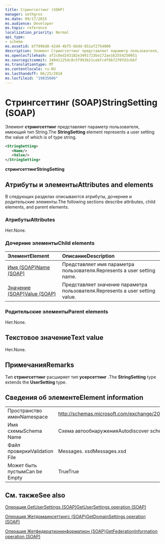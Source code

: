 ```yaml
---
title: Стрингсеттинг (SOAP)
manager: sethgros
ms.date: 09/17/2015
ms.audience: Developer
ms.topic: reference
localization_priority: Normal
api_type:
- schema
ms.assetid: bf7096d8-42d4-4bf5-bbdd-851af2754000
description: Элемент Стрингсеттинг представляет параметр пользователя, имеющий тип String.
ms.openlocfilehash: af2c8ed243182e3491723be172ae162554250951
ms.sourcegitcommit: 34041125dc8c5f993b21cebfc4f8b72f0fd2cb6f
ms.translationtype: MT
ms.contentlocale: ru-RU
ms.lasthandoff: 06/25/2018
ms.locfileid: "19835606"
---
```

# <a name="stringsetting-soap"></a><span data-ttu-id="49b9e-103">Стрингсеттинг (SOAP)</span><span class="sxs-lookup"><span data-stu-id="49b9e-103">StringSetting (SOAP)</span></span>

<span data-ttu-id="49b9e-104">Элемент **стрингсеттинг** представляет параметр пользователя, имеющий тип String.</span><span class="sxs-lookup"><span data-stu-id="49b9e-104">The **StringSetting** element represents a user setting the value of which is of type string.</span></span> 
  
```XML
<StringSetting>
   <Name/>
   <Value/>
</StringSetting>
```

 <span data-ttu-id="49b9e-105">**стрингсеттинг**</span><span class="sxs-lookup"><span data-stu-id="49b9e-105">**StringSetting**</span></span>
## <a name="attributes-and-elements"></a><span data-ttu-id="49b9e-106">Атрибуты и элементы</span><span class="sxs-lookup"><span data-stu-id="49b9e-106">Attributes and elements</span></span>

<span data-ttu-id="49b9e-107">В следующих разделах описываются атрибуты, дочерние и родительские элементы.</span><span class="sxs-lookup"><span data-stu-id="49b9e-107">The following sections describe attributes, child elements, and parent elements.</span></span>
  
### <a name="attributes"></a><span data-ttu-id="49b9e-108">Атрибуты</span><span class="sxs-lookup"><span data-stu-id="49b9e-108">Attributes</span></span>

<span data-ttu-id="49b9e-109">Нет.</span><span class="sxs-lookup"><span data-stu-id="49b9e-109">None.</span></span>
  
### <a name="child-elements"></a><span data-ttu-id="49b9e-110">Дочерние элементы</span><span class="sxs-lookup"><span data-stu-id="49b9e-110">Child elements</span></span>

|<span data-ttu-id="49b9e-111">**Элемент**</span><span class="sxs-lookup"><span data-stu-id="49b9e-111">**Element**</span></span>|<span data-ttu-id="49b9e-112">**Описание**</span><span class="sxs-lookup"><span data-stu-id="49b9e-112">**Description**</span></span>|
|:-----|:-----|
|[<span data-ttu-id="49b9e-113">Имя (SOAP)</span><span class="sxs-lookup"><span data-stu-id="49b9e-113">Name (SOAP)</span></span>](name-soap.md) <br/> |<span data-ttu-id="49b9e-114">Представляет имя параметра пользователя.</span><span class="sxs-lookup"><span data-stu-id="49b9e-114">Represents a user setting name.</span></span>  <br/> |
|[<span data-ttu-id="49b9e-115">Значение (SOAP)</span><span class="sxs-lookup"><span data-stu-id="49b9e-115">Value (SOAP)</span></span>](value-soap.md) <br/> |<span data-ttu-id="49b9e-116">Представляет значение параметра пользователя.</span><span class="sxs-lookup"><span data-stu-id="49b9e-116">Represents a user setting value.</span></span>  <br/> |
   
### <a name="parent-elements"></a><span data-ttu-id="49b9e-117">Родительские элементы</span><span class="sxs-lookup"><span data-stu-id="49b9e-117">Parent elements</span></span>

<span data-ttu-id="49b9e-118">Нет.</span><span class="sxs-lookup"><span data-stu-id="49b9e-118">None.</span></span>
  
## <a name="text-value"></a><span data-ttu-id="49b9e-119">Текстовое значение</span><span class="sxs-lookup"><span data-stu-id="49b9e-119">Text value</span></span>

<span data-ttu-id="49b9e-120">Нет.</span><span class="sxs-lookup"><span data-stu-id="49b9e-120">None.</span></span>
  
## <a name="remarks"></a><span data-ttu-id="49b9e-121">Примечания</span><span class="sxs-lookup"><span data-stu-id="49b9e-121">Remarks</span></span>

<span data-ttu-id="49b9e-122">Тип **стрингсеттинг** расширяет тип **усерсеттинг** .</span><span class="sxs-lookup"><span data-stu-id="49b9e-122">The **StringSetting** type extends the **UserSetting** type.</span></span> 
  
## <a name="element-information"></a><span data-ttu-id="49b9e-123">Сведения об элементе</span><span class="sxs-lookup"><span data-stu-id="49b9e-123">Element information</span></span>

|||
|:-----|:-----|
|<span data-ttu-id="49b9e-124">Пространство имен</span><span class="sxs-lookup"><span data-stu-id="49b9e-124">Namespace</span></span>  <br/> |http://schemas.microsoft.com/exchange/2010/Autodiscover  <br/> |
|<span data-ttu-id="49b9e-125">Имя схемы</span><span class="sxs-lookup"><span data-stu-id="49b9e-125">Schema Name</span></span>  <br/> |<span data-ttu-id="49b9e-126">Схема автообнаружения</span><span class="sxs-lookup"><span data-stu-id="49b9e-126">Autodiscover schema</span></span>  <br/> |
|<span data-ttu-id="49b9e-127">Файл проверки</span><span class="sxs-lookup"><span data-stu-id="49b9e-127">Validation File</span></span>  <br/> |<span data-ttu-id="49b9e-128">Messages. xsd</span><span class="sxs-lookup"><span data-stu-id="49b9e-128">Messages.xsd</span></span>  <br/> |
|<span data-ttu-id="49b9e-129">Может быть пустым</span><span class="sxs-lookup"><span data-stu-id="49b9e-129">Can be Empty</span></span>  <br/> |<span data-ttu-id="49b9e-130">True</span><span class="sxs-lookup"><span data-stu-id="49b9e-130">True</span></span>  <br/> |
   
## <a name="see-also"></a><span data-ttu-id="49b9e-131">См. также</span><span class="sxs-lookup"><span data-stu-id="49b9e-131">See also</span></span>



[<span data-ttu-id="49b9e-132">Операция GetUserSettings (SOAP)</span><span class="sxs-lookup"><span data-stu-id="49b9e-132">GetUserSettings operation (SOAP)</span></span>](getusersettings-operation-soap.md)
  
[<span data-ttu-id="49b9e-133">Операция Жетдомаинсеттингс (SOAP)</span><span class="sxs-lookup"><span data-stu-id="49b9e-133">GetDomainSettings operation (SOAP)</span></span>](getdomainsettings-operation-soap.md)
  
[<span data-ttu-id="49b9e-134">Операция Жетфедератионинформатион (SOAP)</span><span class="sxs-lookup"><span data-stu-id="49b9e-134">GetFederationInformation operation (SOAP)</span></span>](getfederationinformation-operation-soap.md)

